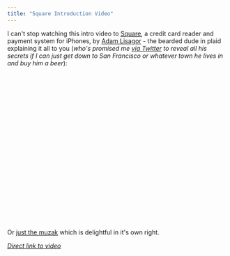 ```yaml
---
title: "Square Introduction Video"
---
```

<p>I can't stop watching this intro video to <a href="https://squareup.com/">Square</a>, a credit card reader and payment system for iPhones, by <a href="https://lonelysandwich.com/">Adam Lisagor</a> - the bearded dude in plaid explaining it all to you (<em>who's promised me <a href="https://drp.ly/oscfA">via Twitter</a> to reveal all his secrets if I can just get down to San Francisco or whatever town he lives in and buy him a beer</em>):</p>
<p><object width="425" height="344"><param name="movie" value="https://www.youtube.com/v/QSzsFAJAKHI&rel=0&color1=0xb1b1b1&color2=0xcfcfcf&hl=en_US&feature=player_embedded&fs=1"></param><param name="allowFullScreen" value="true"></param><param name="allowScriptAccess" value="always"></param><embed src="https://www.youtube.com/v/QSzsFAJAKHI&rel=0&color1=0xb1b1b1&color2=0xcfcfcf&hl=en_US&feature=player_embedded&fs=1" type="application/x-shockwave-flash" allowfullscreen="true" allowScriptAccess="always" width="425" height="344"></embed></object></p>
<p>Or <a href="https://lonelysandwich.com/post/385875379/square-up-sucker">just the muzak</a> which is delightful in it's own right.</p>
<p><em><a href="https://www.youtube.com/watch?v=QSzsFAJAKHI&feature=player_embedded">Direct link to video</a></em></p>

